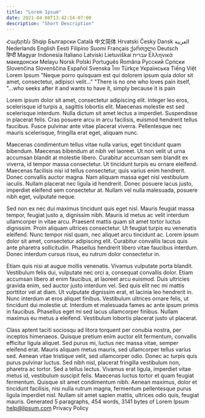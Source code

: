 ```yaml
---
title: "Lorem Ipsum"
date: 2021-04-08T13:42:14-07:00
description: "Short Description"
---
```



Հայերեն Shqip ‫العربية Български Català 中文简体 Hrvatski Česky Dansk Nederlands English Eesti Filipino Suomi Français ქართული Deutsch Ελληνικά ‫עברית हिन्दी Magyar Indonesia Italiano Latviski Lietuviškai македонски Melayu Norsk Polski Português Româna Pyccкий Српски Slovenčina Slovenščina Español Svenska ไทย Türkçe Українська Tiếng Việt
Lorem Ipsum
"Neque porro quisquam est qui dolorem ipsum quia dolor sit amet, consectetur, adipisci velit..."
"There is no one who loves pain itself, who seeks after it and wants to have it, simply because it is pain..."

Lorem ipsum dolor sit amet, consectetur adipiscing elit. Integer leo eros, scelerisque id turpis a, sagittis lobortis elit. Maecenas molestie est sed scelerisque interdum. Nulla dictum sit amet lectus a imperdiet. Suspendisse in placerat felis. Cras posuere arcu in arcu facilisis, euismod hendrerit tellus faucibus. Fusce pulvinar ante vitae placerat viverra. Pellentesque nec mauris scelerisque, fringilla erat eget, aliquam nunc.

Maecenas condimentum tellus vitae nulla varius, eget tincidunt quam bibendum. Maecenas bibendum at nibh vel laoreet. Ut non velit ut urna accumsan blandit at molestie libero. Curabitur accumsan sem blandit ex viverra, id tempor massa consectetur. Ut tincidunt turpis eu ornare eleifend. Maecenas facilisis nisi id tellus consectetur, quis varius enim hendrerit. Donec convallis auctor magna. Nam aliquam massa eget nisl vestibulum iaculis. Nullam placerat nec ligula id hendrerit. Donec posuere lacus justo, imperdiet eleifend sem consectetur at. Nullam vel nulla malesuada, posuere nibh eget, vulputate neque.

Sed non ex nec dui maximus tincidunt quis eget nisl. Mauris feugiat massa tempor, feugiat justo a, dignissim nibh. Mauris id metus ac velit interdum ullamcorper in vitae arcu. Praesent mattis quam sit amet tortor luctus dignissim. Proin aliquam ultrices consectetur. Ut feugiat turpis eu venenatis eleifend. Nunc tempor nisl quam, nec aliquet arcu tincidunt ac. Lorem ipsum dolor sit amet, consectetur adipiscing elit. Curabitur convallis lacus quis ante pharetra sollicitudin. Phasellus hendrerit libero vitae faucibus interdum. Donec interdum cursus risus, eu rutrum dolor consectetur in.

Etiam quis nisi at augue mollis venenatis. Vivamus vulputate porta blandit. Vestibulum felis dui, vulputate nec orci a, consequat convallis dolor. Etiam accumsan libero at enim faucibus, at laoreet arcu euismod. Duis ultricies gravida enim, sed auctor justo interdum vel. Sed quis elit nec mi mattis porttitor vel at diam. Ut vulputate dignissim erat, et lacinia leo hendrerit in. Nunc interdum at eros aliquet finibus. Vestibulum ultrices ornare felis, ut tincidunt dui molestie ut. Interdum et malesuada fames ac ante ipsum primis in faucibus. Phasellus eget mi sed lacus ullamcorper finibus. Nullam maximus eu metus a eleifend. Vestibulum lobortis placerat justo ut placerat.

Class aptent taciti sociosqu ad litora torquent per conubia nostra, per inceptos himenaeos. Quisque pretium enim auctor elit fermentum, convallis efficitur ligula aliquet. Sed purus mi, luctus nec massa vitae, semper eleifend erat. Mauris aliquam metus mauris, sed ullamcorper tellus varius sed. Aenean vitae tristique velit, sed ullamcorper odio. Donec ac turpis quis purus pulvinar luctus. Sed nibh nisl, placerat fringilla vestibulum non, pharetra ac tortor. Sed a tellus lectus. Vivamus erat ligula, imperdiet vitae metus id, vestibulum suscipit felis. Maecenas luctus tortor et quam feugiat fermentum. Quisque sit amet condimentum nibh. Aenean maximus, dolor et tincidunt facilisis, nisi nulla rutrum magna, fermentum pellentesque purus ligula imperdiet nisl. Nullam sit amet sapien mattis, ultrices odio quis, feugiat mauris.
Generated 5 paragraphs, 454 words, 3141 bytes of Lorem Ipsum
help@lipsum.com
Privacy Policy
